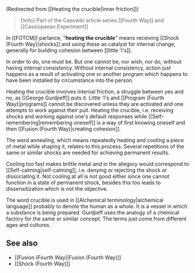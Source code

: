 (Redirected from [[Heating the crucible|Inner friction]])  

> [!info] Part of the Casswiki article series [[Fourth Way]] and [[Cassiopaean Experiment]]

In [[FOTCM]] parlance, "**heating the crucible**" means receiving [[Shock (Fourth Way)|shocks]] and using these as catalyst for internal change, generally for building cohesion between [[little 'I's]].

In order to do, one must be. But one cannot be, nor wish, nor do, without having internal consistency. Without internal consistency, action just happens as a result of activating one or another program which happens to have been installed by circumstance into the person.

Heating the crucible involves internal friction, a struggle between yes and no, as [[George Gurdjieff]] puts it. Little 'I's and [[Program (Fourth Way)|programs]] cannot be discovered unless they are activated and one attempts to work against their pull. Heating the crucible, i.e. receiving shocks and working against one's default responses while [[Self-remembering|remembering oneself]] is a way of first knowing oneself and then [[Fusion (Fourth Way)|creating cohesion]].

The word annealing, which means repeatedly heating and cooling a piece of metal while shaping it, relates to this process. Several repetitions of the same or similar shocks are needed for achieving permanent results.

Cooling too fast makes brittle metal and in the allegory would correspond to [[Self-calming|self-calming]], i.e. denying or rejecting the shock or dissociating it. Not cooling at all is not good either since one cannot function in a state of permanent shock, besides this too leads to dissensitization which is not the objective.

The word crucible is used in [[Alchemical terminology|alchemical language]] probably to denote the human as a whole. It is a vessel in which a substance is being prepared. Gurdjieff uses the analogy of a chemical factory for the same or similar concept. The terms just come from different ages and cultures.

See also
--------

*   [[Fusion (Fourth Way)|Fusion (Fourth Way)]]
*   [[Shock (Fourth Way)]]